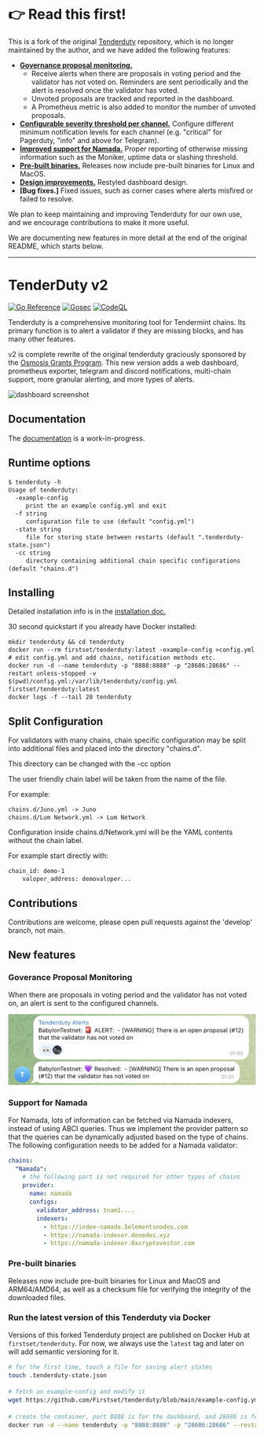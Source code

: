 # 👉 Read this first!

This is a fork of the original [Tenderduty](https://github.com/blockpane/tenderduty) repository, which is no longer maintained by the author, and we have added the following features:

- **[Governance proposal monitoring.](#goverance-proposal-monitoring)**
   - Receive alerts when there are proposals in voting period and the validator has not voted on. Reminders are sent periodically and the alert is resolved once the validator has voted.
   - Unvoted proposals are tracked and reported in the dashboard.
   - A Prometheus metric is also added to monitor the number of unvoted proposals.
- **[Configurable severity threshold per channel.](channel-severity-thresholds)** Configure different minimum notification levels for each channel (e.g. "critical" for Pagerduty, "info" and above for Telegram).
- **[Improved support for Namada.](#support-for-namada)** Proper reporting of otherwise missing information such as the Moniker, uptime data or slashing threshold.
- **[Pre-built binaries.](#pre-built-binaries)** Releases now include pre-built binaries for Linux and MacOS.
- **[Design improvements.](#design-improvements)** Restyled dashboard design.
- **[Bug fixes.]** Fixed issues, such as corner cases where alerts misfired or failed to resolve.

We plan to keep maintaining and improving Tenderduty for our own use, and we encourage contributions to make it more useful.

We are documenting new features in more detail at the end of the original README, which starts below.

---

# TenderDuty v2

[![Go Reference](https://pkg.go.dev/badge/github.com/firstset/tenderduty.svg)](https://pkg.go.dev/github.com/firstset/tenderduty)
[![Gosec](https://github.com/firstset/tenderduty/workflows/Gosec/badge.svg)](https://github.com/firstset/tenderduty/actions?query=workflow%3AGosec)
[![CodeQL](https://github.com/firstset/tenderduty/workflows/CodeQL/badge.svg)](https://github.com/firstset/tenderduty/actions?query=workflow%3ACodeQL)

Tenderduty is a comprehensive monitoring tool for Tendermint chains. Its primary function is to alert a validator if they are missing blocks, and has many other features.

v2 is complete rewrite of the original tenderduty graciously sponsored by the [Osmosis Grants Program](https://grants.osmosis.zone/). This new version adds a web dashboard, prometheus exporter, telegram and discord notifications, multi-chain support, more granular alerting, and more types of alerts.

![dashboard screenshot](docs/dash.png)

## Documentation

The [documentation](docs/README.md) is a work-in-progress.

## Runtime options

```
$ tenderduty -h
Usage of tenderduty:
  -example-config
     print the an example config.yml and exit
  -f string
     configuration file to use (default "config.yml")
  -state string
     file for storing state between restarts (default ".tenderduty-state.json")
  -cc string
     directory containing additional chain specific configurations (default "chains.d")
```

## Installing

Detailed installation info is in the [installation doc.](docs/install.md)

30 second quickstart if you already have Docker installed:

```
mkdir tenderduty && cd tenderduty
docker run --rm firstset/tenderduty:latest -example-config >config.yml
# edit config.yml and add chains, notification methods etc.
docker run -d --name tenderduty -p "8888:8888" -p "28686:28686" --restart unless-stopped -v $(pwd)/config.yml:/var/lib/tenderduty/config.yml firstset/tenderduty:latest
docker logs -f --tail 20 tenderduty
```

## Split Configuration

For validators with many chains, chain specific configuration may be split into additional files and placed into the directory "chains.d".

This directory can be changed with the -cc option

The user friendly chain label will be taken from the name of the file.

For example:

```
chains.d/Juno.yml -> Juno
chains.d/Lum Network.yml -> Lum Network
```

Configuration inside chains.d/Network.yml will be the YAML contents without the chain label.

For example start directly with:

```
chain_id: demo-1
    valoper_address: demovaloper...
```

## Contributions

Contributions are welcome, please open pull requests against the 'develop' branch, not main.

## New features

### Goverance Proposal Monitoring

When there are proposals in voting period and the validator has not voted on, an alert is sent to the configured channels.

![gov-monitoring](./docs/img/tl-gov-monitoring.png)

### Support for Namada

For Namada, lots of information can be fetched via Namada indexers, instead of using ABCI queries. Thus we implement the provider pattern so that the queries can be dynamically adjusted based on the type of chains. The following configuration needs to be added for a Namada validator:

```yaml
chains:
  "Namada":
    # the following part is not required for other types of chains
    provider:
      name: namada
      configs:
        validator_address: tnam1....
        indexers:
          - https://index-namada.5elementsnodes.com
          - https://namada-indexer.denodes.xyz
          - https://namada-indexer.0xcryptovestor.com
```

### Pre-built binaries

Releases now include pre-built binaries for Linux and MacOS and ARM64/AMD64, as well as a checksum file for verifying the integrity of the downloaded files.

### Run the latest version of this Tenderduty via Docker

Versions of this forked Tenderduty project are published on Docker Hub at `firstset/tenderduty`. For now, we always use the `latest` tag and later on will add semantic versioning for it.

```bash
# for the first time, touch a file for saving alert states
touch .tenderduty-state.json

# fetch an example-config and modify it
wget https://github.com/Firstset/tenderduty/blob/main/example-config.yml

# create the container, port 8888 is for the dashboard, and 28686 is for the prometheus metrics
docker run -d --name tenderduty -p "8888:8888" -p "28686:28686" --restart unless-stopped -v $(pwd)/config.yml:/var/lib/tenderduty/config.yml -v $(pwd)/.tenderduty-state.json:/var/lib/tenderduty/.tenderduty-state.json firstset/tenderduty:latest
```
